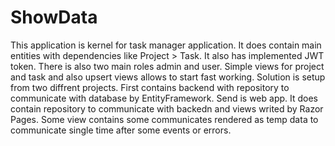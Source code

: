 # ShowData
This application is kernel for task manager application.
It does contain main entities with dependencies like Project > Task.
It also has implemented JWT token. There is also two main roles admin and user.
Simple views for project and task  and also upsert views allows to start fast working.
Solution is setup from two diffrent projects.
First contains backend with repository to communicate with database by EntityFramework.
Send is web app. It does contain repository to communicate with backedn and views writed by Razor Pages.
Some view contains some communicates rendered as temp data to communicate single time after some events or errors.
